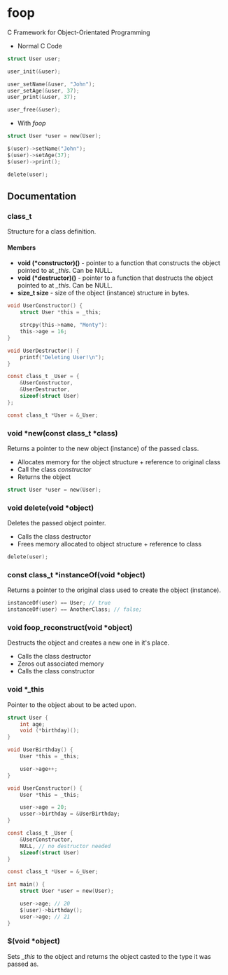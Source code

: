 # foop
C Framework for Object-Orientated Programming

* Normal C Code

``` C
struct User user;

user_init(&user);

user_setName(&user, "John");
user_setAge(&user, 37);
user_print(&user, 37);

user_free(&user);
```

* With *foop*

``` C
struct User *user = new(User);

$(user)->setName("John");
$(user)->setAge(37);
$(user)->print();

delete(user);
```

## Documentation

### class_t

Structure for a class definition.

#### Members

* **void (\*constructor)()** - pointer to a function that constructs the object pointed to at *\_this*. Can be NULL.
* **void (\*destructor)()** - pointer to a function that destructs the object pointed to at *\_this*. Can be NULL.
* **size_t size** - size of the object (instance) structure in bytes.

``` C
void UserConstructor() {
	struct User *this = _this;

	strcpy(this->name, "Monty"):
	this->age = 16;
}

void UserDestructor() {
	printf("Deleting User!\n");
}

const class_t _User = {
	&UserConstructor,
	&UserDestructor,
	sizeof(struct User)
};

const class_t *User = &_User;
```

### void \*new(const class_t \*class)

Returns a pointer to the new object (instance) of the passed class.

* Allocates memory for the object structure + reference to original class
* Call the class *constructor*
* Returns the object

``` C
struct User *user = new(User);
```

### void delete(void \*object)

Deletes the passed object pointer.

* Calls the class destructor
* Frees memory allocated to object structure + reference to class

``` C
delete(user);
```

### const class_t \*instanceOf(void \*object)

Returns a pointer to the original class used to create the object (instance).

``` C
instanceOf(user) == User; // true
instanceOf(user) == AnotherClass; // false;
```

### void foop_reconstruct(void \*object)

Destructs the object and creates a new one in it's place.

* Calls the class destructor
* Zeros out associated memory
* Calls the class constructor

### void \*\_this

Pointer to the object about to be acted upon.

``` C
struct User {
	int age;
	void (*birthday)();
}

void UserBirthday() {
	User *this = _this;

	user->age++;
}

void UserConstructor() {
	User *this = _this;

	user->age = 20;
	usser->birthday = &UserBirthday;
}

const class_t _User {
	&UserConstructor,
	NULL, // no destructor needed
	sizeof(struct User)
}

const class_t *User = &_User;

int main() {
	struct User *user = new(User);

	user->age; // 20
	$(user)->birthday();
	user->age; // 21
}
```

### $(void \*object)

Sets *\_this* to the object and returns the object casted to the type it was passed as.

